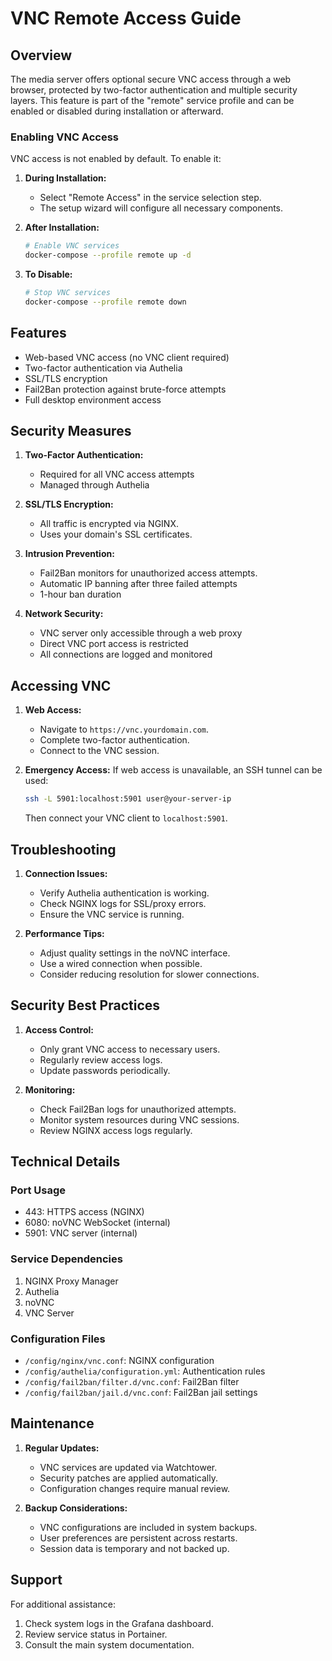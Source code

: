 # VNC Remote Access Guide

## Overview

The media server offers optional secure VNC access through a web browser, protected by two-factor authentication and multiple security layers. This feature is part of the "remote" service profile and can be enabled or disabled during installation or afterward.

### Enabling VNC Access

VNC access is not enabled by default. To enable it:

1.  **During Installation:**
    *   Select "Remote Access" in the service selection step.
    *   The setup wizard will configure all necessary components.

2.  **After Installation:**

    ```bash
    # Enable VNC services
    docker-compose --profile remote up -d
    ```

3.  **To Disable:**

    ```bash
    # Stop VNC services
    docker-compose --profile remote down
    ```

## Features

*   Web-based VNC access (no VNC client required)
*   Two-factor authentication via Authelia
*   SSL/TLS encryption
*   Fail2Ban protection against brute-force attempts
*   Full desktop environment access

## Security Measures

1.  **Two-Factor Authentication:**
    *   Required for all VNC access attempts
    *   Managed through Authelia

2.  **SSL/TLS Encryption:**
    *   All traffic is encrypted via NGINX.
    *   Uses your domain's SSL certificates.

3.  **Intrusion Prevention:**
    *   Fail2Ban monitors for unauthorized access attempts.
    *   Automatic IP banning after three failed attempts
    *   1-hour ban duration

4.  **Network Security:**
    *   VNC server only accessible through a web proxy
    *   Direct VNC port access is restricted
    *   All connections are logged and monitored

## Accessing VNC

1.  **Web Access:**
    *   Navigate to `https://vnc.yourdomain.com`.
    *   Complete two-factor authentication.
    *   Connect to the VNC session.

2.  **Emergency Access:**  If web access is unavailable, an SSH tunnel can be used:

    ```bash
    ssh -L 5901:localhost:5901 user@your-server-ip
    ```

    Then connect your VNC client to `localhost:5901`.

## Troubleshooting

1.  **Connection Issues:**
    *   Verify Authelia authentication is working.
    *   Check NGINX logs for SSL/proxy errors.
    *   Ensure the VNC service is running.

2.  **Performance Tips:**
    *   Adjust quality settings in the noVNC interface.
    *   Use a wired connection when possible.
    *   Consider reducing resolution for slower connections.

## Security Best Practices

1.  **Access Control:**
    *   Only grant VNC access to necessary users.
    *   Regularly review access logs.
    *   Update passwords periodically.

2.  **Monitoring:**
    *   Check Fail2Ban logs for unauthorized attempts.
    *   Monitor system resources during VNC sessions.
    *   Review NGINX access logs regularly.

## Technical Details

### Port Usage

*   443: HTTPS access (NGINX)
*   6080: noVNC WebSocket (internal)
*   5901: VNC server (internal)

### Service Dependencies

1.  NGINX Proxy Manager
2.  Authelia
3.  noVNC
4.  VNC Server

### Configuration Files

*   `/config/nginx/vnc.conf`: NGINX configuration
*   `/config/authelia/configuration.yml`: Authentication rules
*   `/config/fail2ban/filter.d/vnc.conf`: Fail2Ban filter
*   `/config/fail2ban/jail.d/vnc.conf`: Fail2Ban jail settings

## Maintenance

1.  **Regular Updates:**
    *   VNC services are updated via Watchtower.
    *   Security patches are applied automatically.
    *   Configuration changes require manual review.

2.  **Backup Considerations:**
    *   VNC configurations are included in system backups.
    *   User preferences are persistent across restarts.
    *   Session data is temporary and not backed up.

## Support

For additional assistance:

1.  Check system logs in the Grafana dashboard.
2.  Review service status in Portainer.
3.  Consult the main system documentation.
